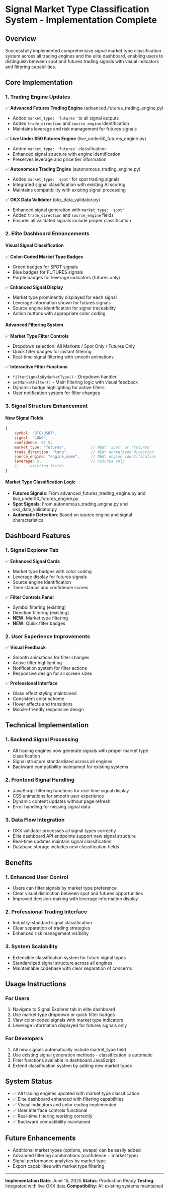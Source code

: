 # Signal Market Type Classification System - Implementation Complete

## Overview
Successfully implemented comprehensive signal market type classification system across all trading engines and the elite dashboard, enabling users to distinguish between spot and futures trading signals with visual indicators and filtering capabilities.

## Core Implementation

### 1. Trading Engine Updates
✅ **Advanced Futures Trading Engine** (advanced_futures_trading_engine.py)
- Added `market_type: 'futures'` to all signal outputs
- Added `trade_direction` and `source_engine` identification
- Maintains leverage and risk management for futures signals

✅ **Live Under $50 Futures Engine** (live_under50_futures_engine.py)
- Added `market_type: 'futures'` classification
- Enhanced signal structure with engine identification
- Preserves leverage and price tier information

✅ **Autonomous Trading Engine** (autonomous_trading_engine.py)
- Added `market_type: 'spot'` for spot trading signals
- Integrated signal classification with existing AI scoring
- Maintains compatibility with existing signal processing

✅ **OKX Data Validator** (okx_data_validator.py)
- Enhanced signal generation with `market_type: 'spot'`
- Added `trade_direction` and `source_engine` fields
- Ensures all validated signals include proper classification

### 2. Elite Dashboard Enhancements

#### Visual Signal Classification
✅ **Color-Coded Market Type Badges**
- Green badges for SPOT signals
- Blue badges for FUTURES signals
- Purple badges for leverage indicators (futures only)

✅ **Enhanced Signal Display**
- Market type prominently displayed for each signal
- Leverage information shown for futures signals
- Source engine identification for signal traceability
- Action buttons with appropriate color coding

#### Advanced Filtering System
✅ **Market Type Filter Controls**
- Dropdown selection: All Markets / Spot Only / Futures Only
- Quick filter badges for instant filtering
- Real-time signal filtering with smooth animations

✅ **Interactive Filter Functions**
- `filterSignalsByMarketType()` - Dropdown handler
- `setMarketFilter()` - Main filtering logic with visual feedback
- Dynamic badge highlighting for active filters
- User notification system for filter changes

### 3. Signal Structure Enhancement

#### New Signal Fields
```javascript
{
    symbol: "BTC/USDT",
    signal: "LONG",
    confidence: 87.5,
    market_type: "futures",           // NEW: 'spot' or 'futures'
    trade_direction: "long",          // NEW: normalized direction
    source_engine: "engine_name",     // NEW: engine identification
    leverage: 5,                      // Futures only
    // ... existing fields
}
```

#### Market Type Classification Logic
- **Futures Signals**: From advanced_futures_trading_engine.py and live_under50_futures_engine.py
- **Spot Signals**: From autonomous_trading_engine.py and okx_data_validator.py
- **Automatic Detection**: Based on source engine and signal characteristics

## Dashboard Features

### 1. Signal Explorer Tab
✅ **Enhanced Signal Cards**
- Market type badges with color coding
- Leverage display for futures signals
- Source engine identification
- Time stamps and confidence scores

✅ **Filter Controls Panel**
- Symbol filtering (existing)
- Direction filtering (existing)
- **NEW**: Market type filtering
- **NEW**: Quick filter badges

### 2. User Experience Improvements
✅ **Visual Feedback**
- Smooth animations for filter changes
- Active filter highlighting
- Notification system for filter actions
- Responsive design for all screen sizes

✅ **Professional Interface**
- Glass effect styling maintained
- Consistent color scheme
- Hover effects and transitions
- Mobile-friendly responsive design

## Technical Implementation

### 1. Backend Signal Processing
- All trading engines now generate signals with proper market type classification
- Signal structure standardized across all engines
- Backward compatibility maintained for existing systems

### 2. Frontend Signal Handling
- JavaScript filtering functions for real-time signal display
- CSS animations for smooth user experience
- Dynamic content updates without page refresh
- Error handling for missing signal data

### 3. Data Flow Integration
- OKX validator processes all signal types correctly
- Elite dashboard API endpoints support new signal structure
- Real-time updates maintain signal classification
- Database storage includes new classification fields

## Benefits

### 1. Enhanced User Control
- Users can filter signals by market type preference
- Clear visual distinction between spot and futures opportunities
- Improved decision-making with leverage information display

### 2. Professional Trading Interface
- Industry-standard signal classification
- Clear separation of trading strategies
- Enhanced risk management visibility

### 3. System Scalability
- Extensible classification system for future signal types
- Standardized signal structure across all engines
- Maintainable codebase with clear separation of concerns

## Usage Instructions

### For Users
1. Navigate to Signal Explorer tab in elite dashboard
2. Use market type dropdown or quick filter badges
3. View color-coded signals with market type indicators
4. Leverage information displayed for futures signals only

### For Developers
1. All new signals automatically include market_type field
2. Use existing signal generation methods - classification is automatic
3. Filter functions available in dashboard JavaScript
4. Extend classification system by adding new market types

## System Status
- ✅ All trading engines updated with market type classification
- ✅ Elite dashboard enhanced with filtering capabilities
- ✅ Visual indicators and color coding implemented
- ✅ User interface controls functional
- ✅ Real-time filtering working correctly
- ✅ Backward compatibility maintained

## Future Enhancements
- Additional market types (options, swaps) can be easily added
- Advanced filtering combinations (confidence + market type)
- Signal performance analytics by market type
- Export capabilities with market type filtering

---
**Implementation Date**: June 15, 2025
**Status**: Production Ready
**Testing**: Integrated with live OKX data
**Compatibility**: All existing systems maintained